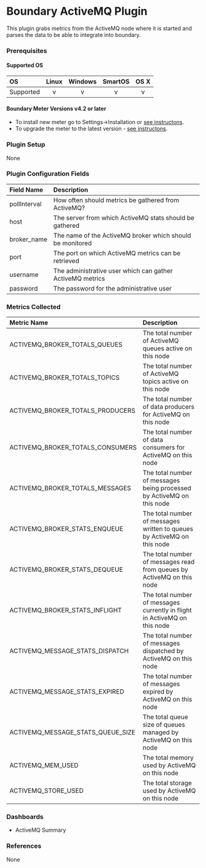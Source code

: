 Boundary ActiveMQ Plugin
========================

This plugin grabs metrics from the ActiveMQ node where it is started and parses the data to be able to integrate into boundary.

### Prerequisites

#### Supported OS

|     OS    | Linux | Windows | SmartOS | OS X |
|:----------|:-----:|:-------:|:-------:|:----:|
| Supported |   v   |    v    |    v    |  v   |

#### Boundary Meter Versions v4.2 or later

- To install new meter go to Settings->Installation or [see instructons](https://help.boundary.com/hc/en-us/sections/200634331-Installation). 
- To upgrade the meter to the latest version - [see instructons](https://help.boundary.com/hc/en-us/articles/201573102-Upgrading-the-Boundary-Meter).

### Plugin Setup

None

### Plugin Configuration Fields

|Field Name    |Description                                              |
|:-------------|:--------------------------------------------------------|
|pollInterval  |How often should metrics be gathered from ActiveMQ?      |
|host  |The server from which ActiveMQ stats should be gathered  |
|broker_name |The name of the ActiveMQ broker which should be monitored|
|port  |The port on which ActiveMQ metrics can be retrieved      |
|username  |The administrative user which can gather ActiveMQ metrics|
|password  |The password for the administrative user                 |

### Metrics Collected

|Metric Name             |Description                                                                |
|:--------------------------------|:------------------------------------------------------------------------|
|ACTIVEMQ_BROKER_TOTALS_QUEUES    |The total number of ActiveMQ queues active on this node                  |
|ACTIVEMQ_BROKER_TOTALS_TOPICS    |The total number of ActiveMQ topics active on this node                  |
|ACTIVEMQ_BROKER_TOTALS_PRODUCERS |The total number of data producers for ActiveMQ on this node             |
|ACTIVEMQ_BROKER_TOTALS_CONSUMERS |The total number of data consumers for ActiveMQ on this node             |
|ACTIVEMQ_BROKER_TOTALS_MESSAGES  |The total number of messages being processed by ActiveMQ on this node    |
|ACTIVEMQ_BROKER_STATS_ENQUEUE    |The total number of messages written to queues by ActiveMQ on this node  |
|ACTIVEMQ_BROKER_STATS_DEQUEUE    |The total number of messages read from queues by ActiveMQ on this node   |
|ACTIVEMQ_BROKER_STATS_INFLIGHT   |The total number of messages currently in flight in ActiveMQ on this node|
|ACTIVEMQ_MESSAGE_STATS_DISPATCH  |The total number of messages dispatched by ActiveMQ on this node         |
|ACTIVEMQ_MESSAGE_STATS_EXPIRED   |The total number of messages expired by ActiveMQ on this node            |
|ACTIVEMQ_MESSAGE_STATS_QUEUE_SIZE|The total queue size of queues managed by ActiveMQ on this node          |
|ACTIVEMQ_MEM_USED                |The total memory used by ActiveMQ on this node                           |
|ACTIVEMQ_STORE_USED              |The total storage used by ActiveMQ on this node                          |

### Dashboards

- ActiveMQ Summary

### References

None
